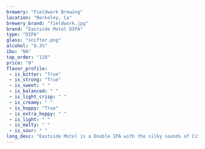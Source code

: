 ```yaml
---
brewery: "Fieldwork Brewing"
location: "Berkeley, Ca"
brewery_brand: "fieldwork.jpg"
brand: "Eastside Motel DIPA"
type: "DIPA"
glass: "snifter.png"
alcohol: "8.3%"
ibu: "NA"
tap_order: "119"
price: "8"
flavor_profile:
 - is_bitter: "True"
 - is_strong: "True"
 - is_sweet: " "
 - is_balanced: " "
 - is_light_crisp: " "
 - is_creamy: " "
 - is_hoppy: "True"
 - is_extra_hoppy: " "
 - is_light: " "
 - is_malty: " "
 - is_sour: " "
long_desc: "Eastside Motel is a Double IPA with the silky sounds of Citra and Blanc hops with no fear of repercussion. An all out attack of hop aroma kicks you in the mouth with huge notes of orange peel, Pinot Grigio wine grape, and mango-guava."
---
```

